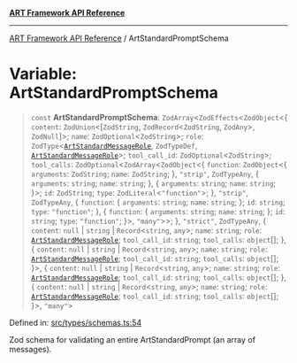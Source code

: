 [**ART Framework API Reference**](../README.md)

***

[ART Framework API Reference](../README.md) / ArtStandardPromptSchema

# Variable: ArtStandardPromptSchema

> `const` **ArtStandardPromptSchema**: `ZodArray`\<`ZodEffects`\<`ZodObject`\<\{ `content`: `ZodUnion`\<\[`ZodString`, `ZodRecord`\<`ZodString`, `ZodAny`\>, `ZodNull`\]\>; `name`: `ZodOptional`\<`ZodString`\>; `role`: `ZodType`\<[`ArtStandardMessageRole`](../type-aliases/ArtStandardMessageRole.md), `ZodTypeDef`, [`ArtStandardMessageRole`](../type-aliases/ArtStandardMessageRole.md)\>; `tool_call_id`: `ZodOptional`\<`ZodString`\>; `tool_calls`: `ZodOptional`\<`ZodArray`\<`ZodObject`\<\{ `function`: `ZodObject`\<\{ `arguments`: `ZodString`; `name`: `ZodString`; \}, `"strip"`, `ZodTypeAny`, \{ `arguments`: `string`; `name`: `string`; \}, \{ `arguments`: `string`; `name`: `string`; \}\>; `id`: `ZodString`; `type`: `ZodLiteral`\<`"function"`\>; \}, `"strip"`, `ZodTypeAny`, \{ `function`: \{ `arguments`: `string`; `name`: `string`; \}; `id`: `string`; `type`: `"function"`; \}, \{ `function`: \{ `arguments`: `string`; `name`: `string`; \}; `id`: `string`; `type`: `"function"`; \}\>, `"many"`\>\>; \}, `"strict"`, `ZodTypeAny`, \{ `content`: `null` \| `string` \| `Record`\<`string`, `any`\>; `name`: `string`; `role`: [`ArtStandardMessageRole`](../type-aliases/ArtStandardMessageRole.md); `tool_call_id`: `string`; `tool_calls`: `object`[]; \}, \{ `content`: `null` \| `string` \| `Record`\<`string`, `any`\>; `name`: `string`; `role`: [`ArtStandardMessageRole`](../type-aliases/ArtStandardMessageRole.md); `tool_call_id`: `string`; `tool_calls`: `object`[]; \}\>, \{ `content`: `null` \| `string` \| `Record`\<`string`, `any`\>; `name`: `string`; `role`: [`ArtStandardMessageRole`](../type-aliases/ArtStandardMessageRole.md); `tool_call_id`: `string`; `tool_calls`: `object`[]; \}, \{ `content`: `null` \| `string` \| `Record`\<`string`, `any`\>; `name`: `string`; `role`: [`ArtStandardMessageRole`](../type-aliases/ArtStandardMessageRole.md); `tool_call_id`: `string`; `tool_calls`: `object`[]; \}\>, `"many"`\>

Defined in: [src/types/schemas.ts:54](https://github.com/hashangit/ART/blob/a8524de337702d2ec210d86aff2464ac0aeed73e/src/types/schemas.ts#L54)

Zod schema for validating an entire ArtStandardPrompt (an array of messages).
